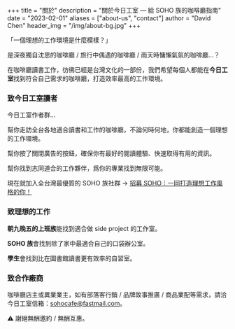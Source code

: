 +++
title = "關於"
description = "關於今日工室 — 給 SOHO 族的咖啡廳指南"
date = "2023-02-01"
aliases = ["about-us", "contact"]
author = "David Chen"
header_img = "/img/about-bg.jpg"
+++

「一個理想的工作環境是什麼模樣？」

是深夜獨自沈思的咖啡廳 / 旅行中偶遇的咖啡廳 / 雨天時慵懶氣氛的咖啡廳...？

在咖啡廳讀書工作，彷彿已經是台灣文化的一部份，我們希望每個人都能在**今日工室**找到符合自己需求的咖啡廳，打造效率最高的工作環境。

### 致今日工室讀者

今日工室作者群...

幫你走訪全台各地適合讀書和工作的咖啡廳，不論何時何地，你都能創造一個理想的工作環境。

幫你按了關閉廣告的按鈕，確保你有最好的閱讀體驗、快速取得有用的資訊。

幫你找到志同道合的工作夥伴，爲你的專業找到無限可能。

現在就加入全台灣最優質的 SOHO 族社群 → [招募 SOHO｜一同打造理想工作風格的你！](https://sohocafe.today/posts/call-for-soho-in-taiwan/)

### 致理想的工作
**朝九晚五的上班族**能找到適合做 side project 的工作室。

**SOHO 族**會找到除了家中最適合自己的口袋辦公室。

**學生**會找到比在圖書館讀書更有效率的自習室。

### 致合作廠商
咖啡廳店主或異業業主，如有部落客行銷 / 品牌故事推廣 / 商品業配等需求，請洽今日工室信箱：[sohocafe@fastmail.com](mailto:sohocafe@fastmail.com)。

⚠️ 謝絕無酬邀約 / 無酬互惠。